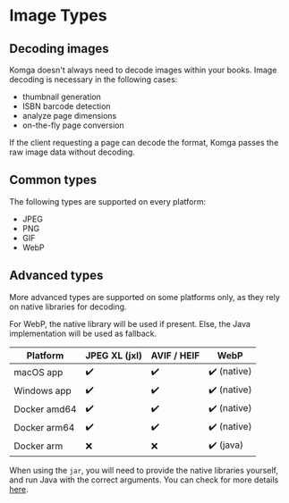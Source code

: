 # Image Types

## Decoding images

Komga doesn't always need to decode images within your books. Image decoding is necessary in the following cases:
- thumbnail generation
- ISBN barcode detection
- analyze page dimensions
- on-the-fly page conversion

If the client requesting a page can decode the format, Komga passes the raw image data without decoding.

## Common types

The following types are supported on every platform:
- JPEG
- PNG
- GIF
- WebP

## Advanced types

More advanced types are supported on some platforms only, as they rely on native libraries for decoding.

For WebP, the native library will be used if present. Else, the Java implementation will be used as fallback.

| Platform     | JPEG XL (jxl)      | AVIF / HEIF        | WebP                        |
|--------------|--------------------|--------------------|-----------------------------|
| macOS app    | :heavy_check_mark: | :heavy_check_mark: | :heavy_check_mark: (native) |
| Windows app  | :heavy_check_mark: | :heavy_check_mark: | :heavy_check_mark: (native) |
| Docker amd64 | :heavy_check_mark: | :heavy_check_mark: | :heavy_check_mark: (native) |
| Docker arm64 | :heavy_check_mark: | :heavy_check_mark: | :heavy_check_mark: (native) |
| Docker arm   | :x:                | :x:                | :heavy_check_mark: (java)   |

When using the `jar`, you will need to provide the native libraries yourself, and run Java with the correct arguments. You can check for more details [here](https://github.com/gotson/NightMonkeys#requirements).